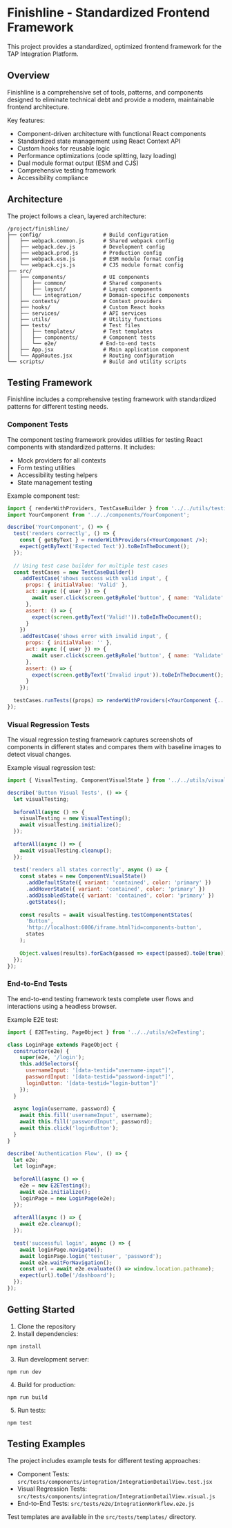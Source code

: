 # Finishline - Standardized Frontend Framework

This project provides a standardized, optimized frontend framework for the TAP Integration Platform.

## Overview

Finishline is a comprehensive set of tools, patterns, and components designed to eliminate technical debt and provide a modern, maintainable frontend architecture.

Key features:
- Component-driven architecture with functional React components
- Standardized state management using React Context API
- Custom hooks for reusable logic
- Performance optimizations (code splitting, lazy loading)
- Dual module format output (ESM and CJS)
- Comprehensive testing framework
- Accessibility compliance

## Architecture

The project follows a clean, layered architecture:

```
/project/finishline/
├── config/                    # Build configuration
│   ├── webpack.common.js      # Shared webpack config
│   ├── webpack.dev.js         # Development config
│   ├── webpack.prod.js        # Production config
│   ├── webpack.esm.js         # ESM module format config
│   └── webpack.cjs.js         # CJS module format config
├── src/
│   ├── components/            # UI components
│   │   ├── common/            # Shared components
│   │   ├── layout/            # Layout components
│   │   └── integration/       # Domain-specific components
│   ├── contexts/              # Context providers
│   ├── hooks/                 # Custom React hooks
│   ├── services/              # API services
│   ├── utils/                 # Utility functions
│   ├── tests/                 # Test files
│   │   ├── templates/         # Test templates
│   │   ├── components/        # Component tests
│   │   └── e2e/              # End-to-end tests
│   ├── App.jsx                # Main application component
│   └── AppRoutes.jsx          # Routing configuration
└── scripts/                   # Build and utility scripts
```

## Testing Framework

Finishline includes a comprehensive testing framework with standardized patterns for different testing needs.

### Component Tests

The component testing framework provides utilities for testing React components with standardized patterns. It includes:

- Mock providers for all contexts
- Form testing utilities
- Accessibility testing helpers
- State management testing

Example component test:

```jsx
import { renderWithProviders, TestCaseBuilder } from '../../utils/testingFramework';
import YourComponent from '../../components/YourComponent';

describe('YourComponent', () => {
  test('renders correctly', () => {
    const { getByText } = renderWithProviders(<YourComponent />);
    expect(getByText('Expected Text')).toBeInTheDocument();
  });
  
  // Using test case builder for multiple test cases
  const testCases = new TestCaseBuilder()
    .addTestCase('shows success with valid input', {
      props: { initialValue: 'Valid' },
      act: async ({ user }) => {
        await user.click(screen.getByRole('button', { name: 'Validate' }));
      },
      assert: () => {
        expect(screen.getByText('Valid!')).toBeInTheDocument();
      }
    })
    .addTestCase('shows error with invalid input', {
      props: { initialValue: '' },
      act: async ({ user }) => {
        await user.click(screen.getByRole('button', { name: 'Validate' }));
      },
      assert: () => {
        expect(screen.getByText('Invalid input')).toBeInTheDocument();
      }
    });
  
  testCases.runTests((props) => renderWithProviders(<YourComponent {...props} />));
});
```

### Visual Regression Tests

The visual regression testing framework captures screenshots of components in different states and compares them with baseline images to detect visual changes.

Example visual regression test:

```jsx
import { VisualTesting, ComponentVisualState } from '../../utils/visualRegressionTesting';

describe('Button Visual Tests', () => {
  let visualTesting;
  
  beforeAll(async () => {
    visualTesting = new VisualTesting();
    await visualTesting.initialize();
  });
  
  afterAll(async () => {
    await visualTesting.cleanup();
  });
  
  test('renders all states correctly', async () => {
    const states = new ComponentVisualState()
      .addDefaultState({ variant: 'contained', color: 'primary' })
      .addHoverState({ variant: 'contained', color: 'primary' })
      .addDisabledState({ variant: 'contained', color: 'primary' })
      .getStates();
    
    const results = await visualTesting.testComponentStates(
      'Button', 
      'http://localhost:6006/iframe.html?id=components-button',
      states
    );
    
    Object.values(results).forEach(passed => expect(passed).toBe(true));
  });
});
```

### End-to-End Tests

The end-to-end testing framework tests complete user flows and interactions using a headless browser.

Example E2E test:

```jsx
import { E2ETesting, PageObject } from '../../utils/e2eTesting';

class LoginPage extends PageObject {
  constructor(e2e) {
    super(e2e, '/login');
    this.addSelectors({
      usernameInput: '[data-testid="username-input"]',
      passwordInput: '[data-testid="password-input"]',
      loginButton: '[data-testid="login-button"]'
    });
  }
  
  async login(username, password) {
    await this.fill('usernameInput', username);
    await this.fill('passwordInput', password);
    await this.click('loginButton');
  }
}

describe('Authentication Flow', () => {
  let e2e;
  let loginPage;
  
  beforeAll(async () => {
    e2e = new E2ETesting();
    await e2e.initialize();
    loginPage = new LoginPage(e2e);
  });
  
  afterAll(async () => {
    await e2e.cleanup();
  });
  
  test('successful login', async () => {
    await loginPage.navigate();
    await loginPage.login('testuser', 'password');
    await e2e.waitForNavigation();
    const url = await e2e.evaluate(() => window.location.pathname);
    expect(url).toBe('/dashboard');
  });
});
```

## Getting Started

1. Clone the repository
2. Install dependencies:
```
npm install
```

3. Run development server:
```
npm run dev
```

4. Build for production:
```
npm run build
```

5. Run tests:
```
npm test
```

## Testing Examples

The project includes example tests for different testing approaches:

- Component Tests: `src/tests/components/integration/IntegrationDetailView.test.jsx`
- Visual Regression Tests: `src/tests/components/integration/IntegrationDetailView.visual.js`
- End-to-End Tests: `src/tests/e2e/IntegrationWorkflow.e2e.js`

Test templates are available in the `src/tests/templates/` directory.